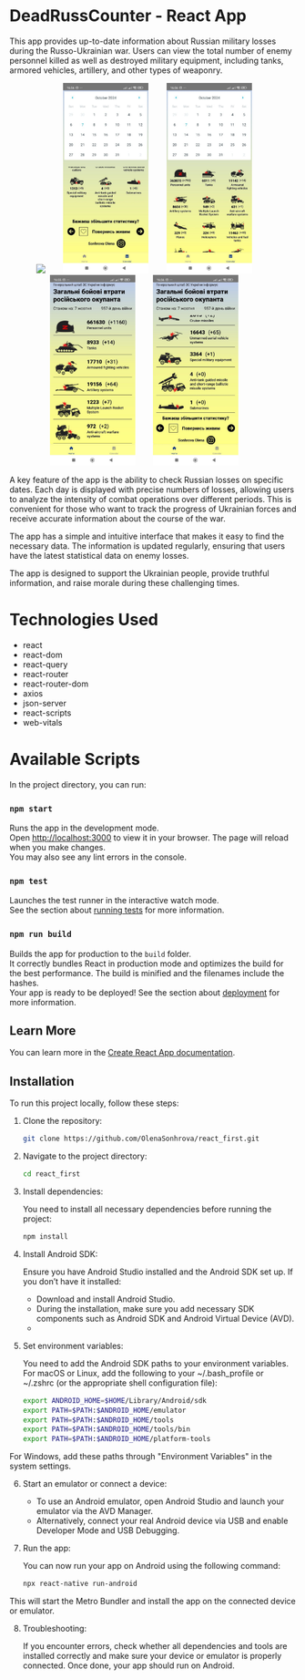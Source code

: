 # DeadRussCounter - React App

This app provides up-to-date information about Russian military losses during the Russo-Ukrainian war. Users can view the total number of enemy personnel killed as well as destroyed military equipment, including tanks, armored vehicles, artillery, and other types of weaponry.

<p align="center">
<img src="https://github.com/OlenaSonhrova/image/blob/main/DeadRussCounteGif.gif?raw=true" width="150">&nbsp;&nbsp;&nbsp;&nbsp;&nbsp;&nbsp;&nbsp;&nbsp<img src="https://github.com/OlenaSonhrova/image/blob/main/DeadRussCounter1.jpg?raw=true" width="150">&nbsp;&nbsp;&nbsp;&nbsp;&nbsp;&nbsp;&nbsp;&nbsp;<img src="https://github.com/OlenaSonhrova/image/blob/main/DeadRussCounter2.jpg?raw=true" width="150">&nbsp;&nbsp;&nbsp;&nbsp;&nbsp;&nbsp;&nbsp;&nbsp;<img src="https://github.com/OlenaSonhrova/image/blob/main/DeadRussCounter3.jpg?raw=true" width="150">&nbsp;&nbsp;&nbsp;&nbsp;&nbsp;&nbsp;&nbsp;&nbsp<img src="https://github.com/OlenaSonhrova/image/blob/main/DeadRussCounter4.jpg?raw=true" width="150">&nbsp;&nbsp;&nbsp;&nbsp;&nbsp;&nbsp;&nbsp;&nbsp

A key feature of the app is the ability to check Russian losses on specific dates. Each day is displayed with precise numbers of losses, allowing users to analyze the intensity of combat operations over different periods. This is convenient for those who want to track the progress of Ukrainian forces and receive accurate information about the course of the war.

The app has a simple and intuitive interface that makes it easy to find the necessary data. The information is updated regularly, ensuring that users have the latest statistical data on enemy losses.

The app is designed to support the Ukrainian people, provide truthful information, and raise morale during these challenging times.

# Technologies Used

- react
- react-dom
- react-query
- react-router
- react-router-dom
- axios
- json-server
- react-scripts
- web-vitals

# Available Scripts

In the project directory, you can run:

### `npm start`

Runs the app in the development mode.\
Open [http://localhost:3000](http://localhost:3000) to view it in your browser.
The page will reload when you make changes.\
You may also see any lint errors in the console.

### `npm test`

Launches the test runner in the interactive watch mode.\
See the section about [running tests](https://facebook.github.io/create-react-app/docs/running-tests) for more information.

### `npm run build`

Builds the app for production to the `build` folder.\
It correctly bundles React in production mode and optimizes the build for the best performance.
The build is minified and the filenames include the hashes.\
Your app is ready to be deployed!
See the section about [deployment](https://facebook.github.io/create-react-app/docs/deployment) for more information.

## Learn More
You can learn more in the [Create React App documentation](https://facebook.github.io/create-react-app/docs/getting-started).

## Installation

To run this project locally, follow these steps:

1. Clone the repository:
   ```bash
   git clone https://github.com/OlenaSonhrova/react_first.git
   
2. Navigate to the project directory:
   ```bash
   cd react_first
   
3. Install dependencies:
   
   You need to install all necessary dependencies before running the project:
   ```bash
   npm install
   
4. Install Android SDK:
   
   Ensure you have Android Studio installed and the Android SDK set up. If you don’t have it installed:
   - Download and install Android Studio.
   - During the installation, make sure you add necessary SDK components such as Android SDK and Android Virtual Device (AVD).
   - 
5. Set environment variables:
   
   You need to add the Android SDK paths to your environment variables. For macOS or Linux, add the following to your ~/.bash_profile or ~/.zshrc (or the appropriate shell configuration file):
   ```bash
   export ANDROID_HOME=$HOME/Library/Android/sdk
   export PATH=$PATH:$ANDROID_HOME/emulator
   export PATH=$PATH:$ANDROID_HOME/tools
   export PATH=$PATH:$ANDROID_HOME/tools/bin
   export PATH=$PATH:$ANDROID_HOME/platform-tools
   
For Windows, add these paths through "Environment Variables" in the system settings.

6. Start an emulator or connect a device:
   
   - To use an Android emulator, open Android Studio and launch your emulator via the AVD Manager.
   - Alternatively, connect your real Android device via USB and enable Developer Mode and USB Debugging.
     
7. Run the app:
   
   You can now run your app on Android using the following command:
   ```bash
   npx react-native run-android
   
This will start the Metro Bundler and install the app on the connected device or emulator.

8. Troubleshooting:
   
   If you encounter errors, check whether all dependencies and tools are installed correctly and make sure your device or emulator is properly connected.
   Once done, your app should run on Android.

